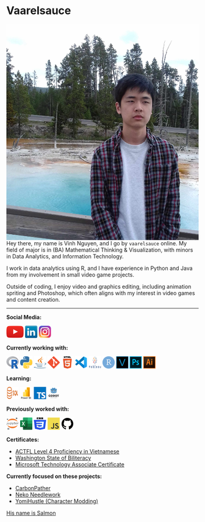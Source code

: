 # Vaarelsauce

<img src="images/me.jpg" align="right" />

Hey there, my name is Vinh Nguyen, and I go by `vaarelsauce` online. My field of major is in (BA) Mathematical Thinking & Visualization, with minors in Data Analytics, and Information Technology.

I work in data analytics using R, and I have experience in Python and Java from my involvement in small video game projects.

Outside of coding, I enjoy video and graphics editing, including animation spriting and Photoshop, which often aligns with my interest in video games and content creation.

---

**Social Media:**

[![YouTube](icons/youtube.png)](https://youtube.com/@vaarelsauce)
[![LinkedIn](icons/linkedin.png)](https://www.linkedin.com/in/vinhviolin/)
[![Instagram](icons/instagram.png)](https://www.instagram.com/vaarelsauce/)

**Currently working with:**

<a href="https://www.r-project.org/" title="R"><img src="icons/r.png" width="32" height="32"/></a>
<a href="https://www.python.org/" title="Python"><img src="icons/python.png" width="32" height="32"/></a>
<a href="https://www.java.com/en/download/help/whatis_java.html" title="Java"><img src="icons/java.png" width="32" height="32"/></a>
<a href="https://git-scm.com/" title="Git"><img src="icons/git.png" width="32" height="32"/></a>
<a href="https://en.wikipedia.org/wiki/HTML" title="HTML"><img src="icons/html.png" width="32" height="32"/></a>
<a href="https://code.visualstudio.com/" title="Visual Studio Code"><img src="icons/vscode.png" width="32" height="32"/></a>
<a href="https://www.tableau.com/" title="Tableau"><img src="icons/tableau.png" width="32" height="32"/></a>
<a href="https://en.wikipedia.org/wiki/RStudio" title="RStudio"><img src="icons/rstudio.png" width="32" height="32"/></a>
<a href="https://www.vegascreativesoftware.com/us/vegas-pro/" title="Vegas Pro 21"><img src="icons/vegas.png" width="32" height="32"/></a>
<a href="https://www.adobe.com/products/photoshop.html" title="Adobe Photoshop"><img src="icons/photoshop.png" width="32" height="32"/></a>
<a href="https://www.adobe.com/products/illustrator.html" title="Adobe Illustrator"><img src="icons/illustrator.png" width="32" height="32"/></a>


**Learning:**

<a href="https://en.wikipedia.org/wiki/SQL" title="SQL"><img src="icons/sql.png" width="32" height="32"/></a>
<a href="https://www.microsoft.com/en-us/power-platform/products/power-bi" title="Power BI"><img src="icons/powerbi.png" width="32" height="32"/></a>
<a href="https://www.typescriptlang.org/" title="TypeScript"><img src="icons/typescript.png" width="32" height="32"/></a>
<a href="https://godotengine.org/" title="GoDot Engine"><img src="icons/godot.png" width="32" height="32"/></a>

**Previously worked with:**

<a href="https://jupyter.org/" title="Jupyter"><img src="icons/jupyter.png" width="32" height="32"/></a>
<a href="https://en.wikipedia.org/wiki/Microsoft_Excel" title="Excel"><img src="icons/excel.png" width="32" height="32"/></a>
<a href="https://developer.mozilla.org/en-US/docs/Web/CSS" title="CSS"><img src="icons/css.png" width="32" height="32"/></a>
<a href="https://en.wikipedia.org/wiki/JavaScript" title="JavaScript"><img src="icons/javascript.png" width="32" height="32"/></a>
<a href="https://github.com/" title="GitHub"><img src="icons/github.png" width="32" height="32"/></a>

**Certificates:**
- [ACTFL Level 4 Proficiency in Vietnamese](https://www.actfl.org/about-actfl)
- [Washington State of Biliteracy](https://ospi.k12.wa.us/student-success/resources-subject-area/world-languages/washington-state-seal-biliteracy)
- [Microsoft Technology Associate Certificate](https://en.wikipedia.org/wiki/Microsoft_Technology_Associate)

**Currently focused on these projects:**
- [CarbonPather](https://github.com/vaarelsauce/vaarelsauce/blob/master/CarbonPather.html)
- [Neko Needlework](https://www.instagram.com/nekoneedlework/)
- [YomiHustle (Character Modding)](https://store.steampowered.com/app/2212330/Your_Only_Move_Is_HUSTLE/)

[His name is Salmon](https://raw.githubusercontent.com/vaarelsauce/vaarelsauce/main/images/cat1.jpg)
